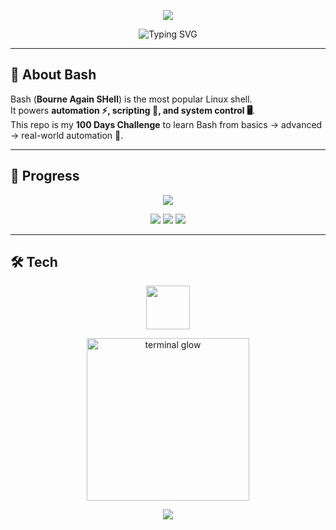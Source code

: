 <!-- ====== 100 Days of Bash — Minimal Dark Neon ====== -->

<!-- Header Banner -->
<p align="center">
  <img src="https://capsule-render.vercel.app/api?type=waving&height=200&text=🐚%20100%20Days%20of%20Bash&fontAlign=50&fontAlignY=40&color=0:0f0f0f,100:00ffaa&fontColor=ffffff&animation=twinkling" />
</p>

<!-- Typing Effect Tagline -->
<p align="center">
  <img src="https://readme-typing-svg.herokuapp.com?font=Fira+Code&size=22&duration=3000&pause=1200&color=00FFAA&center=true&vCenter=true&width=620&lines=Automate.+Learn.+Repeat.;100+Days+Challenge;Linux+%7C+Bash+%7C+Automation" alt="Typing SVG" />
</p>

---

## 🐚 About Bash
Bash (**Bourne Again SHell**) is the most popular Linux shell.  
It powers **automation ⚡, scripting 📝, and system control 🖥️**.  
This repo is my **100 Days Challenge** to learn Bash from basics → advanced → real-world automation 🚀.  

---

## 📅 Progress
<p align="center">
  <img src="https://progress-bar.dev/3/?scale=100&title=Progress&width=520&color=00FFAA&suffix=%20Days" />
</p>
<p align="center">
  <img src="https://img.shields.io/badge/Day%2010-✓-0f0f0f?style=for-the-badge&logo=starship&logoColor=00FFAA" />
  <img src="https://img.shields.io/badge/Day%2050-½%20Way-0f0f0f?style=for-the-badge&logo=fire&logoColor=00FFAA" />
  <img src="https://img.shields.io/badge/Day%20100-🎯%20Done-0f0f0f?style=for-the-badge&logo=rocket&logoColor=00FFAA" />
</p>

---

## 🛠️ Tech
<p align="center">
  <img src="https://skillicons.dev/icons?i=bash,linux" height="70" />
</p>

<p align="center">
  <img src="https://media.giphy.com/media/QvpqTCiEcwtvx6wwJK/giphy.gif" width="260" alt="terminal glow" />
</p>

<!-- Footer Wave -->
<p align="center">
  <img src="https://capsule-render.vercel.app/api?type=waving&height=120&section=footer&color=0:00ffaa,100:0f0f0f" />
</p>
